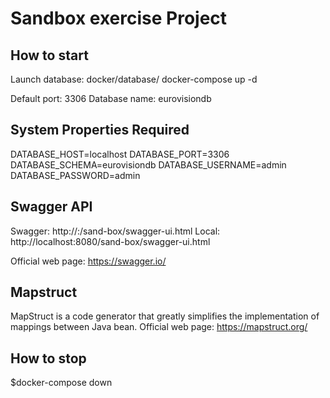# Sandbox exercise Project

## How to start
Launch database: docker/database/
docker-compose up -d

Default port: 3306
Database name: eurovisiondb

## System Properties Required
DATABASE_HOST=localhost
DATABASE_PORT=3306
DATABASE_SCHEMA=eurovisiondb
DATABASE_USERNAME=admin
DATABASE_PASSWORD=admin

## Swagger API
Swagger: http://<serverUrl>:<serverPort>/sand-box/swagger-ui.html
Local: http://localhost:8080/sand-box/swagger-ui.html

Official web page: https://swagger.io/

## Mapstruct
MapStruct is a code generator that greatly simplifies the implementation of mappings between Java bean.
Official web page: https://mapstruct.org/

## How to stop
$docker-compose down